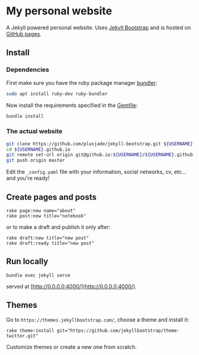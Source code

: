 # My personal website

A Jekyll powered personal website. Uses [Jekyll Bootstrap](https://jekyllbootstrap.com/)
and is hosted on [GitHub pages](https://pages.github.com/).

## Install

### Dependencies

First make sure you have the ruby package manager [bundler](https://bundler.io/bundle_install.html):

```bash
sudo apt install ruby-dev ruby-bundler
```

Now install the requirements specified in the [Gemfile](Gemfile):

```bash
bundle install
```

### The actual website

```bash
git clone https://github.com/plusjade/jekyll-bootstrap.git ${USERNAME}.github.io
cd ${USERNAME}.github.io
git remote set-url origin git@github.io:${USERNAME}/${USERNAME}.github.io.git
git push origin master
```

Edit the `_config.yaml` file with your information, social networks, cv, etc...
and you're ready!

## Create pages and posts

    rake page:new name="about"
    rake post:new title="notebook"

or to make a draft and publish it only after:

    rake draft:new title="new post"
    rake draft:ready title="new post"

## Run locally

    bundle exec jekyll serve

served at [http://0.0.0.0:4000/](http://0.0.0.0:4000/).

## Themes

Go to `https://themes.jekyllbootstrap.com/`, choose a theme and install it:

    rake theme:install git="https://github.com/jekyllbootstrap/theme-twitter.git"

Customize themes or create a new one from scratch.
